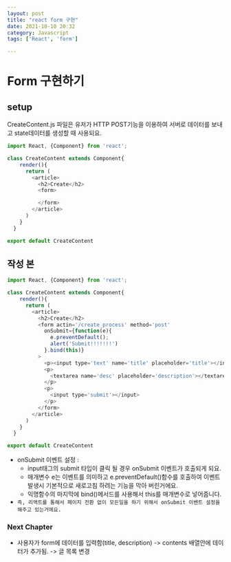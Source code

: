 ```yaml
---
layout: post
title: "react form 구현"
date: 2021-10-10 20:32
category: Javascript
tags: ['React', 'form']

---
```


# Form 구현하기

## setup
CreateContent.js 파일은 유저가 HTTP POST기능을 이용하여 서버로 데이터를 보내고 state데이터를 생성할 때 사용되요.

```js
import React, {Component} from 'react';

class CreateContent extends Component{
    render(){
      return (
        <article>
          <h2>Create</h2>
          <form>

          </form>
        </article>
      )
    }
  }

export default CreateContent
```
## 작성 본

```js
import React, {Component} from 'react';

class CreateContent extends Component{
    render(){
      return (
        <article>
          <h2>Create</h2>
          <form actin='/create_process' method='post'
            onSubmit={function(e){
              e.preventDefault();
              alert('Submit!!!!!!!')
            }.bind(this)}
          >
            <p><input type='text' name='title' placeholder='title'></input></p>
            <p>
              <textarea name='desc' placeholder='description'></textarea>
            </p>
            <p>
              <input type='submit'></input>
            </p>
          </form>
        </article>
      )
    }
  }

export default CreateContent
```

- onSubmit 이벤트 설정 : 
  - input태그의 submit 타입이 클릭 될 경우 onSubmit 이벤트가 호출되게 되요.
  - 매개변수 e는 이벤트를 의미하고 e.preventDefault()함수를 호출하여 이벤트 발생시 기본적으로 새로고침 하려는 기능을 막아 버린거에요.
  - 익명함수의 마지막에 bind()메서드를 사용해서 this를 매개변수로 넣어줍니다. 
- `즉, 리액트를 통해서 페이지 전환 없이 모든일을 하기 위해서 onSubmit 이벤트 설정을 해주고 있는거에요.`

### Next Chapter
 - 사용자가 form에 데이터를 입력함(title, description) -> contents 배열안에 데이터가 추가됨. -> 글 목록 변경
 